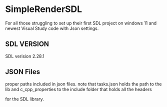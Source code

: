 # SimpleRenderSDL

For all those struggling to set up their first SDL project on windows 11 and newest Visual Study code with Json settings.

## SDL VERSION

SDL verision 2.28.1

## JSON Files

proper paths included in json files. note that tasks.json holds the path to the lib and c_cpp_properties to the include folder that holds all the headers 

for the SDL library.
